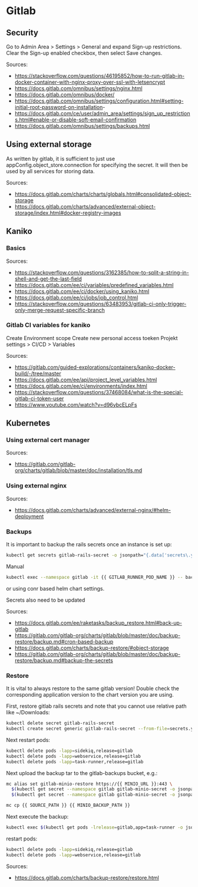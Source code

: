 # Gitlab

## Security

Go to Admin Area > Settings > General and expand Sign-up restrictions.
Clear the Sign-up enabled checkbox, then select Save changes.

Sources:

- <https://stackoverflow.com/questions/46195852/how-to-run-gitlab-in-docker-container-with-nginx-proxy-over-ssl-with-letsencrypt>
- <https://docs.gitlab.com/omnibus/settings/nginx.html>
- <https://docs.gitlab.com/omnibus/docker/>
- <https://docs.gitlab.com/omnibus/settings/configuration.html#setting-initial-root-password-on-installation>-
- <https://docs.gitlab.com/ce/user/admin_area/settings/sign_up_restrictions.html#enable-or-disable-soft-email-confirmation>
- <https://docs.gitlab.com/omnibus/settings/backups.html>

## Using external storage

As written by gitlab, it is sufficient to just use appConfig.object_store.connection for specifying the secret. It will then be used by all services for storing data.

Sources:

- <https://docs.gitlab.com/charts/charts/globals.html#consolidated-object-storage>
- <https://docs.gitlab.com/charts/advanced/external-object-storage/index.html#docker-registry-images>

## Kaniko

### Basics

Sources:

- <https://stackoverflow.com/questions/3162385/how-to-split-a-string-in-shell-and-get-the-last-field>
- <https://docs.gitlab.com/ee/ci/variables/predefined_variables.html>
- <https://docs.gitlab.com/ee/ci/docker/using_kaniko.html>
- <https://docs.gitlab.com/ee/ci/jobs/job_control.html>
- <https://stackoverflow.com/questions/63483953/gitlab-ci-only-trigger-only-merge-request-specific-branch>

### Gitlab CI variables for kaniko

Create Environment scope
Create new personal access toeken
Projekt settings > CI/CD > Variables

Sources:

- <https://gitlab.com/guided-explorations/containers/kaniko-docker-build/-/tree/master>
- <https://docs.gitlab.com/ee/api/project_level_variables.html>
- <https://docs.gitlab.com/ee/ci/environments/index.html>
- <https://stackoverflow.com/questions/37468084/what-is-the-special-gitlab-ci-token-user>
- <https://www.youtube.com/watch?v=d96ybcELpFs>

## Kubernetes

### Using external cert manager

Sources:

- <https://gitlab.com/gitlab-org/charts/gitlab/blob/master/doc/installation/tls.md>

### Using external nginx

Sources:

- <https://docs.gitlab.com/charts/advanced/external-nginx/#helm-deployment>

### Backups

It is important to backup the rails secrets once an instance is set up:

``` bash
kubectl get secrets gitlab-rails-secret -o jsonpath="{.data['secrets\.yml']}" | base64 --decode > {{ PATH_TO_SECRET }}
```

Manual

``` bash
kubectl exec --namespace gitlab -it {{ GITLAB_RUNNER_POD_NAME }} -- backup-utility
```

or using conr based helm chart settings.

Secrets also need to be updated

Sources:

- <https://docs.gitlab.com/ee/raketasks/backup_restore.html#back-up-gitlab>
- <https://gitlab.com/gitlab-org/charts/gitlab/blob/master/doc/backup-restore/backup.md#cron-based-backup>
- <https://docs.gitlab.com/charts/backup-restore/#object-storage>
- <https://gitlab.com/gitlab-org/charts/gitlab/blob/master/doc/backup-restore/backup.md#backup-the-secrets>

### Restore

It is vital to always restore to the same gitlab version! Double check the corresponding application version to the chart version you are using.

First, restore gitlab rails secrets and note that you cannot use relative path like ~/Downloads:

``` bash
kubectl delete secret gitlab-rails-secret
kubectl create secret generic gitlab-rails-secret --from-file=secrets.yml={{ SECRET_PATH }}
```

Next restart pods:

``` bash
kubectl delete pods -lapp=sidekiq,release=gitlab
kubectl delete pods -lapp=webservice,release=gitlab
kubectl delete pods -lapp=task-runner,release=gitlab
```

Next upload the backup tar to the gitlab-backups bucket, e.g.:

``` bash
mc alias set gitlab-minio-restore https://{{ MINIO_URL }}:443 \
  $(kubectl get secret --namespace gitlab gitlab-minio-secret -o jsonpath="{.data.accesskey}" | base64 --decode) \
  $(kubectl get secret --namespace gitlab gitlab-minio-secret -o jsonpath="{.data.secretkey}" | base64 --decode)
```

``` bash
mc cp {{ SOURCE_PATH }} {{ MINIO_BACKUP_PATH }}
```

Next execute the backup:

``` bash
kubectl exec $(kubectl get pods -lrelease=gitlab,app=task-runner -o jsonpath="{.items[0].metadata.name}") -it -- backup-utility --restore -t 1634936403_2021_10_22_14.3.3
```

restart pods:

``` bash
kubectl delete pods -lapp=sidekiq,release=gitlab
kubectl delete pods -lapp=webservice,release=gitlab
```

Sources:

- <https://docs.gitlab.com/charts/backup-restore/restore.html>
